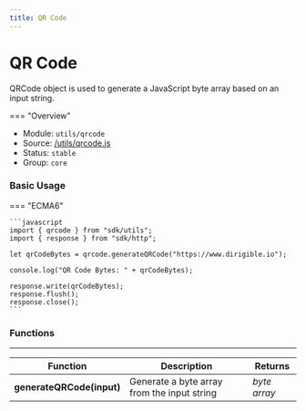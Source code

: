```yaml
---
title: QR Code
---
```


QR Code
===

QRCode object is used to generate a JavaScript byte array based on an input string.

=== "Overview"
- Module: `utils/qrcode`
- Source: [/utils/qrcode.js](https://github.com/eclipse/dirigible/blob/master/components/api-utils/src/main/resources/META-INF/dirigible/utils/qrcode.js)
- Status: `stable`
- Group: `core`

### Basic Usage

=== "ECMA6"

    ```javascript
    import { qrcode } from "sdk/utils";
    import { response } from "sdk/http";

    let qrCodeBytes = qrcode.generateQRCode("https://www.dirigible.io");

    console.log("QR Code Bytes: " + qrCodeBytes);

    response.write(qrCodeBytes);
    response.flush();
    response.close();
    ```

<!-- === "CommonJS"

    ```javascript
    const qrCodeGenerator = require("utils/qrcode");
    const response = require("http/response");

    const qrCodeBytes = qrCodeGenerator.generateQRCode("https://www.dirigible.io");

    console.log("QR Code Bytes: " + qrCodeBytes);

    response.write(qrCodeBytes);
    response.flush();
    response.close();
    ``` -->

### Functions

---

Function     | Description | Returns
------------ | ----------- | --------
**generateQRCode(input)**   | Generate a byte array from the input string | *byte array*
